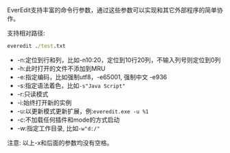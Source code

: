 EverEdit支持丰富的命令行参数，通过这些参数可以实现和其它外部程序的简单协作。

支持相对路径:
```bat
everedit ./test.txt
```

* -n:定位到行和列，比如-n10:20，定位到10行20列，不输入列号则定位到0列
* -h:此时打开的文件不添加到MRU
* -e:指定编码，比如强制utf8，-e65001, 强制中文 -e936
* -s:指定语法着色，比如`-s"Java Script"`
* -r:只读模式
* -i:始终打开新的实例
* -u:以更新模式更新扩展，例:`everedit.exe -u %1`
* -c:不加载任何插件和mode的方式启动
* -w:指定工作目录, 比如`-w"d:/"`

注意: 以上-x和后面的参数均没有空格。
